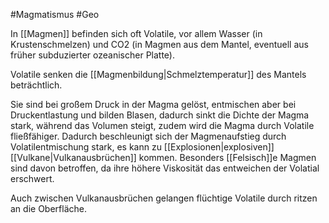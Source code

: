 #Magmatismus #Geo 

In [[Magmen]] befinden sich oft Volatile, vor allem Wasser (in Krustenschmelzen) und CO2 (in Magmen aus dem Mantel, eventuell aus früher subduzierter ozeanischer Platte). 

Volatile senken die [[Magmenbildung|Schmelztemperatur]] des Mantels beträchtlich.

Sie sind bei großem Druck in der Magma gelöst, entmischen aber bei Druckentlastung und bilden Blasen, dadurch sinkt die Dichte der Magma stark, während das Volumen steigt, zudem wird die Magma durch Volatile fließfähiger. Dadurch beschleunigt sich der Magmenaufstieg durch Volatilentmischung stark, es kann zu [[Explosionen|explosiven]] [[Vulkane|Vulkanausbrüchen]] kommen. Besonders [[Felsisch]]e Magmen sind davon betroffen, da ihre höhere Viskosität das entweichen der Volatial erschwert.

Auch zwischen Vulkanausbrüchen gelangen flüchtige Volatile durch ritzen an die Oberfläche.